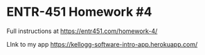 # ENTR-451 Homework #4

Full instructions at https://entr451.com/homework-4/

LInk to my app https://kellogg-software-intro-app.herokuapp.com/
